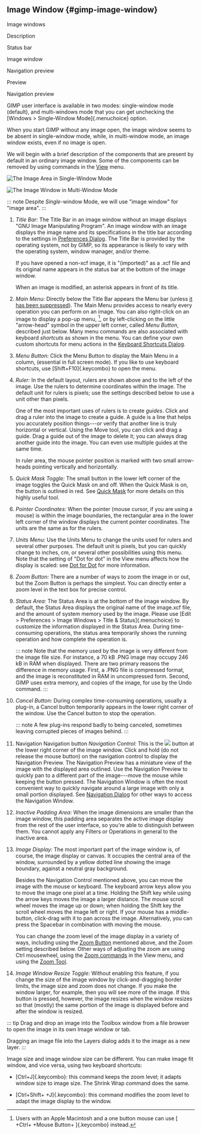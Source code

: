 ## Image Window {#gimp-image-window}

Image windows

Description

Status bar

Image window

Navigation preview

Preview

Navigation preview

GIMP user interface is available in two modes: single-window mode
(default), and multi-windows mode that you can get unchecking the
[Windows \> Single-Window Mode]{.menuchoice} option.

When you start GIMP without any image open, the image window seems to be
absent in single-window mode, while, in multi-window mode, an image
window exists, even if no image is open.

We will begin with a brief description of the components that are
present by default in an ordinary image window. Some of the components
can be removed by using commands in the [View](#gimp-view-menu) menu.

![The Image Area in Single-Window
Mode](images/using/image-window-single.png)

![The Image Window in Multi-Window
Mode](images/using/image-window-multi.png)

::: note
Despite *Single*-window Mode, we will use "image window" for "image
area".
:::

1.  *Title Bar:* The Title Bar in an image window without an image
    displays "GNU Image Manipulating Program". An image window with an
    image displays the image name and its specifications in the title
    bar according to the settings in [Preferences
    Dialog](#gimp-prefs-dialog). The Title Bar is provided by the
    operating system, not by GIMP, so its appearance is likely to vary
    with the operating system, window manager, and/or theme.

    If you have opened a non-xcf image, it is "(imported)" as a .xcf
    file and its original name appears in the status bar at the bottom
    of the image window.

    When an image is modified, an asterisk appears in front of its
    title.

2.  *Main Menu:* Directly below the Title Bar appears the Menu bar
    (unless [it has been suppressed](#gimp-view-show-menubar)). The Main
    Menu provides access to nearly every operation you can perform on an
    image. You can also right-click on an image to display a pop-up
    menu, [^1], or by left-clicking on the little "arrow-head" symbol in
    the upper left corner, called *Menu Button*, described just below.
    Many menu commands are also associated with keyboard *shortcuts* as
    shown in the menu. You can define your own custom shortcuts for menu
    actions in the [Keyboard Shortcuts
    Dialog](#gimp-help-keyboard-shortcuts).

3.  *Menu Button:* Click the Menu Button to display the Main Menu in a
    column, (essential in full screen mode). If you like to use keyboard
    shortcuts, use [Shift+F10]{.keycombo} to open the menu.

4.  *Ruler:* In the default layout, rulers are shown above and to the
    left of the image. Use the rulers to determine coordinates within
    the image. The default unit for rulers is pixels; use the settings
    described below to use a unit other than pixels.

    One of the most important uses of rulers is to create *guides*.
    Click and drag a ruler into the image to create a guide. A guide is
    a line that helps you accurately position things---or verify that
    another line is truly horizontal or vertical. Using the Move tool,
    you can click and drag a guide. Drag a guide out of the image to
    delete it; you can always drag another guide into the image. You can
    even use multiple guides at the same time.

    In ruler area, the mouse pointer position is marked with two small
    arrow-heads pointing vertically and horizontally.

5.  *Quick Mask Toggle:* The small button in the lower left corner of
    the image toggles the Quick Mask on and off. When the Quick Mask is
    on, the button is outlined in red. See [Quick
    Mask](#gimp-quick-mask) for more details on this highly useful tool.

6.  *Pointer Coordinates:* When the pointer (mouse cursor, if you are
    using a mouse) is within the image boundaries, the rectangular area
    in the lower left corner of the window displays the current pointer
    coordinates. The units are the same as for the rulers.

7.  *Units Menu:* Use the Units Menu to change the units used for rulers
    and several other purposes. The default unit is pixels, but you can
    quickly change to inches, cm, or several other possibilities using
    this menu. Note that the setting of "Dot for dot" in the View menu
    affects how the display is scaled: see [Dot for
    Dot](#gimp-view-dot-for-dot) for more information.

8.  *Zoom Button:* There are a number of ways to zoom the image in or
    out, but the Zoom Button is perhaps the simplest. You can directly
    enter a zoom level in the text box for precise control.

9.  *Status Area:* The Status Area is at the bottom of the image window.
    By default, the Status Area displays the original name of the
    image.xcf file, and the amount of system memory used by the image.
    Please use [Edit \> Preferences \> Image Windows \> Title &
    Status]{.menuchoice} to customize the information displayed in the
    Status Area. During time-consuming operations, the status area
    temporarily shows the running operation and how complete the
    operation is.

    ::: note
    Note that the memory used by the image is very different from the
    image file size. For instance, a 70 kB .PNG image may occupy 246 kB
    in RAM when displayed. There are two primary reasons the difference
    in memory usage. First, a .PNG file is compressed format, and the
    image is reconstituted in RAM in uncompressed form. Second, GIMP
    uses extra memory, and copies of the image, for use by the Undo
    command.
    :::

10. *Cancel Button:* During complex time-consuming operations, usually a
    plug-in, a Cancel button temporarily appears in the lower right
    corner of the window. Use the Cancel button to stop the operation.

    ::: note
    A few plug-ins respond badly to being canceled, sometimes leaving
    corrupted pieces of images behind.
    :::

11. Navigation
    Navigation button
    *Navigation Control:* This is the
    ![](images/stock-icons/gimp-navigation.svg) button at the lower
    right corner of the image window. Click and hold (do not release the
    mouse button) on the navigation control to display the Navigation
    Preview. The Navigation Preview has a miniature view of the image
    with the displayed area outlined. Use the Navigation Preview to
    quickly pan to a different part of the image---move the mouse while
    keeping the button pressed. The Navigation Window is often the most
    convenient way to quickly navigate around a large image with only a
    small portion displayed. See [Navigation
    Dialog](#gimp-navigation-dialog) for other ways to access the
    Navigation Window.

12. *Inactive Padding Area:* When the image dimensions are smaller than
    the image window, this padding area separates the active image
    display from the rest of the user interface, so you\'re able to
    distinguish between them. You cannot apply any Filters or Operations
    in general to the inactive area.

13. *Image Display:* The most important part of the image window is, of
    course, the image display or canvas. It occupies the central area of
    the window, surrounded by a yellow dotted line showing the image
    boundary, against a neutral gray background.

    Besides the Navigation Control mentioned above, you can move the
    image with the mouse or keyboard. The keyboard arrow keys allow you
    to move the image one pixel at a time. Holding the Shift key while
    using the arrow keys moves the image a larger distance. The mouse
    scroll wheel moves the image up or down; when holding the Shift key
    the scroll wheel moves the image left or right. If your mouse has a
    middle-button, click-drag with it to pan across the image.
    Alternatively, you can press the Spacebar in combination with moving
    the mouse.

    You can change the zoom level of the image display in a variety of
    ways, including using the [Zoom Button](#gimp-image-window-zoom)
    mentioned above, and the Zoom setting described below. Other ways of
    adjusting the zoom are using Ctrl mousewheel, using the [Zoom
    commands](#gimp-view-zoom) in the View menu, and using the [Zoom
    Tool](#gimp-tool-zoom).

14. *Image Window Resize Toggle:* Without enabling this feature, if you
    change the size of the image window by click-and-dragging border
    limits, the image size and zoom does not change. If you make the
    window larger, for example, then you will see more of the image. If
    this button is pressed, however, the image resizes when the window
    resizes so that (mostly) the same portion of the image is displayed
    before and after the window is resized.

::: tip
Drag and drop an image into the Toolbox window from a file browser to
open the image in its own Image window or tab.

Dragging an image file into the Layers dialog adds it to the image as a
new layer.
:::

Image size and image window size can be different. You can make image
fit window, and vice versa, using two keyboard shortcuts:

-   [Ctrl+J]{.keycombo}: this command keeps the zoom level; it adapts
    window size to image size. The Shrink Wrap command does the same.

-   [Ctrl+Shift+ +J]{.keycombo}: this command modifies the zoom level to
    adapt the image display to the window.

[^1]: Users with an Apple Macintosh and a one button mouse can use [
    +Ctrl+ +Mouse Button+ ]{.keycombo} instead.

